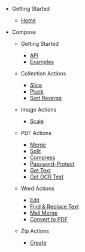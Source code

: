 - Getting Started

  - [Home](/)
  
- Compose

  - Getting Started
    - [API](/compose/)
    - [Examples](/compose/examples.md)
  
  - Collection Actions
    - [Slice](/compose/common/SliceAction.md)
    - [Pluck](/compose/common/PluckAction.md)
    - [Sort Reverse](/compose/common/SortReverseAction.md)

  - Image Actions
    - [Scale](/compose/image/ScaleImageAction.md)

  - PDF Actions
    - [Merge](/compose/pdf/MergePdfAction.md)
    - [Split](/compose/pdf/SplitPdfAction.md)
    - [Compress](/compose/pdf/CompressPdfAction.md)
    - [Password-Protect](/compose/pdf/PasswordProtectPdf.md)
    - [Get Text](/compose/pdf/GetTextPdfAction.md)
    - [Get OCR Text](/compose/pdf/GetOcrTextPdfAction.md)

  - Word Actions
    - [Edit](/compose/word/EditWordAction.md)
    - [Find & Replace Text](/compose/word/ReplaceTextWordAction.md)
    - [Mail Merge](/compose/word/MailMergeWordAction.md)
    - [Convert to PDF](/compose/word/ConvertToPdfWordAction.md)
    
  - Zip Actions
    - [Create](/compose/zip/CreateZipAction.md)